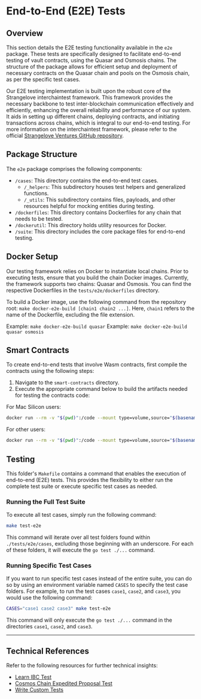 # End-to-End (E2E) Tests

## Overview

This section details the E2E testing functionality available in the `e2e` package. These tests are specifically designed
to facilitate end-to-end testing of vault contracts, using the Quasar and Osmosis chains. The structure of the package
allows for efficient setup and deployment of necessary contracts on the Quasar chain and pools on the Osmosis chain, as
per the specific test cases.

Our E2E testing implementation is built upon the robust core of the Strangelove interchaintest framework. This framework
provides the necessary backbone to test inter-blockchain communication effectively and efficiently, enhancing the
overall reliability and performance of our system. It aids in setting up different chains, deploying contracts, and
initiating transactions across chains, which is integral to our end-to-end testing. For more information on the
interchaintest framework, please refer to the
official [Strangelove Ventures GitHub repository](https://github.com/strangelove-ventures/interchaintest).

## Package Structure

The `e2e` package comprises the following components:

- `/cases`: This directory contains the end-to-end test cases.
    - `/_helpers`: This subdirectory houses test helpers and generalized functions.
    - `/_utils`: This subdirectory contains files, payloads, and other resources helpful for mocking entities during
      testing.
- `/dockerfiles`: This directory contains Dockerfiles for any chain that needs to be tested.
- `/dockerutil`: This directory holds utility resources for Docker.
- `/suite`: This directory includes the core package files for end-to-end testing.

## Docker Setup

Our testing framework relies on Docker to instantiate local chains. Prior to executing tests, ensure that you build the
chain Docker images. Currently, the framework supports two chains: Quasar and Osmosis. You can find the respective
Dockerfiles in the `tests/e2e/dockerfiles` directory.

To build a Docker image, use the following command from the repository
root: `make docker-e2e-build [chain1 chain2 ...]`. Here, `chain1` refers to the name of the Dockerfile, excluding the
file extension.

Example: `make docker-e2e-build quasar`
Example: `make docker-e2e-build quasar osmosis`

## Smart Contracts

To create end-to-end tests that involve Wasm contracts, first compile the contracts using the following steps:

1. Navigate to the `smart-contracts` directory.
2. Execute the appropriate command below to build the artifacts needed for testing the contracts code:

For Mac Silicon users:

```bash
docker run --rm -v "$(pwd)":/code --mount type=volume,source="$(basename "$(pwd)")_cache",target=/code/target --mount type=volume,source=registry_cache,target=/usr/local/cargo/registry cosmwasm/workspace-optimizer-arm64:0.12.11
```

For other users:

```bash
docker run --rm -v "$(pwd)":/code --mount type=volume,source="$(basename "$(pwd)")_cache",target=/code/target --mount type=volume,source=registry_cache,target=/usr/local/cargo/registry cosmwasm/workspace-optimizer:0.12.11
```

## Testing

This folder's `Makefile` contains a command that enables the execution of end-to-end (E2E) tests. This provides the
flexibility to either run the complete test suite or execute specific test cases as needed.

### Running the Full Test Suite

To execute all test cases, simply run the following command:

```bash
make test-e2e
```

This command will iterate over all test folders found within `./tests/e2e/cases`, excluding those beginning with an
underscore. For each of these folders, it will execute the `go test ./...` command.

### Running Specific Test Cases

If you want to run specific test cases instead of the entire suite, you can do so by using an environment variable named
`CASES` to specify the test case folders. For example, to run the test cases `case1`, `case2`, and `case3`, you would
use the following command:

```bash
CASES="case1 case2 case3" make test-e2e
```

This command will only execute the `go test ./...` command in the directories `case1`, `case2`, and `case3`.

---

## Technical References

Refer to the following resources for further technical insights:

- [Learn IBC Test](https://github.com/strangelove-ventures/interchaintest/blob/v4/examples/ibc/learn_ibc_test.go)
- [Cosmos Chain Expedited Proposal Test](https://github.com/strangelove-ventures/interchaintest/blob/v4/examples/osmosis/cosmos_chain_expedited_proposal_test.go)
- [Write Custom Tests](https://github.com/strangelove-ventures/interchaintest/blob/main/docs/writeCustomTests.md)
